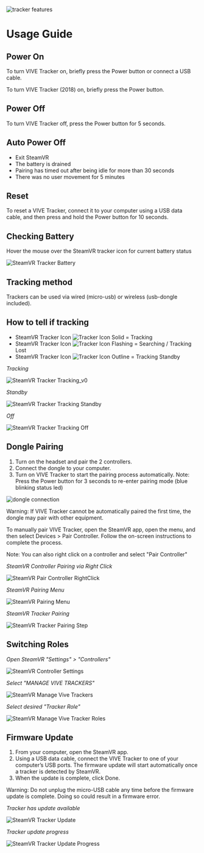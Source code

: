 ![tracker features](https://user-images.githubusercontent.com/3579516/81723742-28b12980-9438-11ea-94af-42eacc400a17.jpg)

# Usage Guide




## Power On
To turn VIVE Tracker on, briefly press the Power button or connect a USB cable.

To turn VIVE Tracker (2018) on, briefly press the Power button.


## Power Off
To turn VIVE Tracker off, press the Power button for 5 seconds.


## Auto Power Off
* Exit SteamVR
* The battery is drained
* Pairing has timed out after being idle for more than 30 seconds
* There was no user movement for 5 minutes


## Reset
To reset a VIVE Tracker, connect it to your computer using a USB data cable, and
then press and hold the Power button for 10 seconds.


## Checking Battery
Hover the mouse over the SteamVR tracker icon for current battery status

![SteamVR Tracker Battery](https://user-images.githubusercontent.com/3579516/81875284-c9850f00-9534-11ea-9e57-78f38ef8e206.PNG)


## Tracking method
Trackers can be used via wired (micro-usb) or wireless (usb-dongle included). 


## How to tell if tracking
* SteamVR Tracker Icon ![Tracker Icon](https://user-images.githubusercontent.com/3579516/81639386-a4778b80-93d0-11ea-9a6f-4697a7cafdec.png) Solid = Tracking
* SteamVR Tracker Icon ![Tracker Icon](https://user-images.githubusercontent.com/3579516/81639386-a4778b80-93d0-11ea-9a6f-4697a7cafdec.png) Flashing = Searching / Tracking Lost
* SteamVR Tracker Icon ![Tracker Icon](https://user-images.githubusercontent.com/3579516/81639386-a4778b80-93d0-11ea-9a6f-4697a7cafdec.png) Outline = Tracking Standby

_Tracking_

![SteamVR Tracker Tracking_v0](https://user-images.githubusercontent.com/3579516/81875069-4b286d00-9534-11ea-9b93-e6ad687fc446.PNG)

_Standby_

![SteamVR Tracker Tracking Standby](https://user-images.githubusercontent.com/3579516/81876083-b6733e80-9536-11ea-824f-b0add119133b.PNG)

_Off_

![SteamVR Tracker Tracking Off](https://user-images.githubusercontent.com/3579516/81876388-6052cb00-9537-11ea-8e3d-8f6a1f15a084.PNG)


## Dongle Pairing
1. Turn on the headset and pair the 2 controllers.
2. Connect the dongle to your computer.
3. Turn on VIVE Tracker to start the pairing process automatically.
Note: Press the Power button for 3 seconds to re-enter pairing mode (blue blinking status led)

![dongle connection](https://user-images.githubusercontent.com/3579516/82114638-cb0c2e00-9712-11ea-9ec6-6c22955409f8.png)

Warning: If VIVE Tracker cannot be automatically
paired the first time, the dongle may pair with
other equipment.

To manually pair VIVE Tracker, open the SteamVR
app, open the menu, and then select Devices >
Pair Controller. Follow the on-screen instructions to
complete the process. 

Note: You can also right click on a controller and select "Pair Controller"

_SteamVR Controller Pairing via Right Click_

![SteamVR Pair Controller RightClick](https://user-images.githubusercontent.com/3579516/81874601-0bad5100-9533-11ea-8537-9dd328441870.PNG)

_SteamVR Pairing Menu_

![SteamVR Pairing Menu](https://user-images.githubusercontent.com/3579516/81874185-3519ad00-9532-11ea-9d0a-3a5a5779fcd7.PNG)


_SteamVR Tracker Pairing_

![SteamVR Tracker Pairing Step](https://user-images.githubusercontent.com/3579516/81874196-3c40bb00-9532-11ea-9ad5-c971f3cbadcf.PNG)


## Switching Roles

_Open SteamVR "Settings" > "Controllers"_

![SteamVR Controller Settings](https://user-images.githubusercontent.com/3579516/81874737-62b32600-9533-11ea-8127-7d49f9932d5a.PNG)


_Select "MANAGE VIVE TRACKERS"_

![SteamVR Manage Vive Trackers](https://user-images.githubusercontent.com/3579516/81874746-66df4380-9533-11ea-954f-5eb03f69c0dd.PNG)


_Select desired "Tracker Role"_

![SteamVR Manage Vive Tracker Roles](https://user-images.githubusercontent.com/3579516/81874749-69419d80-9533-11ea-9016-242d7c96c660.PNG)


## Firmware Update
1. From your computer, open the SteamVR app.
2. Using a USB data cable, connect the VIVE Tracker to one of your computer’s
USB ports. The firmware update will start automatically once a tracker is detected by SteamVR.
3. When the update is complete, click Done.

Warning: Do not unplug the micro-USB cable any time before the firmware update is
complete. Doing so could result in a firmware error.


_Tracker has update available_

![SteamVR Tracker Update](https://user-images.githubusercontent.com/3579516/81873898-8c6b4d80-9531-11ea-9ecc-413c58587146.PNG)


_Tracker update progress_

![SteamVR Tracker Update Progress](https://user-images.githubusercontent.com/3579516/81873909-91c89800-9531-11ea-8f99-95b404f1a652.PNG)